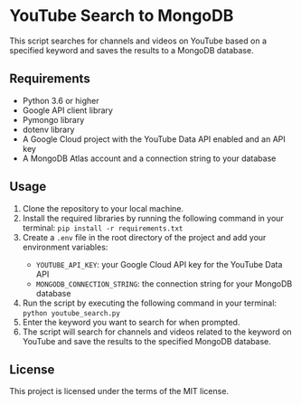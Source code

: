 <h1>YouTube Search to MongoDB</h1>
<p>This script searches for channels and videos on YouTube based on a specified keyword and saves the results to a MongoDB database.</p>
<h2>Requirements</h2>
<ul>
  <li>Python 3.6 or higher</li>
  <li>Google API client library</li>
  <li>Pymongo library</li>
  <li>dotenv library</li>
  <li>A Google Cloud project with the YouTube Data API enabled and an API key</li>
  <li>A MongoDB Atlas account and a connection string to your database</li>
</ul>
<h2>Usage</h2>
<ol>
  <li>Clone the repository to your local machine.</li>
  <li>Install the required libraries by running the following command in your terminal: <code>pip install -r requirements.txt</code></li>
  <li>Create a <code>.env</code> file in the root directory of the project and add your environment variables:</li>
  <ul>
    <li><code>YOUTUBE_API_KEY</code>: your Google Cloud API key for the YouTube Data API</li>
    <li><code>MONGODB_CONNECTION_STRING</code>: the connection string for your MongoDB database</li>
  </ul>
  <li>Run the script by executing the following command in your terminal: <code>python youtube_search.py</code></li>
  <li>Enter the keyword you want to search for when prompted.</li>
  <li>The script will search for channels and videos related to the keyword on YouTube and save the results to the specified MongoDB database.</li>
</ol> 
<h2>License</h2>
<p>This project is licensed under the terms of the MIT license.</p>
